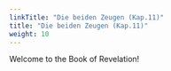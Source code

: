 ```yaml
---
linkTitle: "Die beiden Zeugen (Kap.11)"
title: "Die beiden Zeugen (Kap.11)"
weight: 10
---
```


Welcome to the Book of Revelation!

<!--more-->
